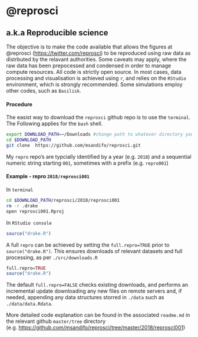 @reprosci
================

## a.k.a Reproducible science

The objective is to make the code available that allows the figures at
@reprosci (<https://twitter.com/reprosci>) to be reproduced using raw
data as distrbuted by the relavant authorities. Some caveats may apply,
where the raw data has been prepocessed and condensed in order to manage
compute resources. All code is strictly open source. In most cases, data
processing and visualisation is achieved using `r`, and relies on the
`RStudio` environment, which is strongly recommended. Some simulations
employ other codes, such as `Basilisk`.

#### Procedure

The easist way to download the `reprosci` github repo is to use the
`terminal`. The Following applies for the `bash`
shell.

``` bash
export DOWNLOAD_PATH=~/Downloads #change path to whatever directory you want
cd $DOWNLOAD_PATH 
git clone  https://github.com/msandifo/reprosci.git
```

My `repro` repo’s are typcially identified by a year (e.g. `2018`) and a
sequential numeric string starting `001`, sometimes with a prefix (e.g.
`repro001`)

#### Example - repro `2018/reprosci001`

In `terminal`

``` bash
cd $DOWNLOAD_PATH/reprosci/2018/reprosci001  
rm -r .drake 
open reprosci001.Rproj 
```

In `RStudio console`

``` r
source("drake.R")
```

A full `repro` can be achieved by setting the `full.repro=TRUE` prior to
`source("drake.R")`. This ensures downloads of relevant datasets and
full processing, as per `./src/downloads.R`

``` r
full.repro=TRUE
source("drake.R")
```

The default `full.repro=FALSE` checks existing downloads, and performs
an incremental update downloading any new files on remote servers and,
if needed, appending any data structures storred in `./data` such as
`./data/data.Rdata`.

More detailed code explanation can be found in the associated
`readme.md` in the relevant github `master/tree` directory
(e.g. <https://github.com/msandifo/reprosci/tree/master/2018/reprosci001>)

